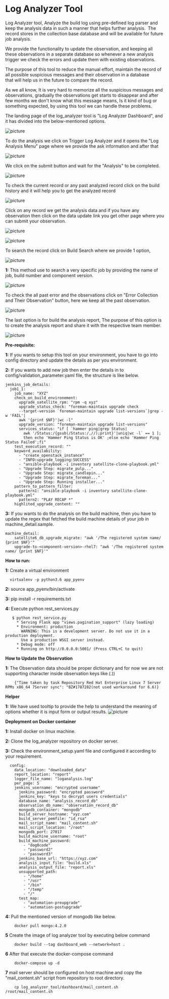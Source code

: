 # Log Analyzer Tool

Log Analyzer tool, Analyze the build log using pre-defined log parser and keep the analysis data in such a manner that helps further analysis. 
The record stores in the collection base database and will be available for future job analysis.

We provide the functionality to update the observation, and keeping all these observations in a separate database so whenever a new analysis trigger
we check the errors and update them with existing observations.

The purpose of this tool to reduce the manual effort, maintain the record of all possible suspicious messages and their observation in a database that will help us in the future to compare the record.

As we all know, It is very hard to memorize all the suspicious messages and observations, gradually the observations get starts to disappear and after few months we don't know what this message means,
Is it kind of bug or something expected, by using this tool we can handle these problems.

The landing page of the log_analyzer tool is "Log Analyzer Dashboard", and it has divided into the below-mentioned options.

![picture](dashboard/static/img/landing_page.png)

To do the analysis we click on Trigger Log Analyzer and it opens the "Log Analysis Menu" page where we provide the ask information and after that

![picture](dashboard/static/img/analysis_menu.png)

We click on the submit button and wait for the "Analysis" to be completed.

![picture](dashboard/static/img/analysis.png)

To check the current record or any past analyzed record click on the build history and it will help you to get the analyzed record

![picture](dashboard/static/img/Job_type.png)

Click on any record we get the analysis data and if you have any observation then click on the data update link you get other page where you can submit your observation.

![picture](dashboard/static/img/analysis_report.png)

![picture](dashboard/static/img/analysis_report_pagination.png)

To search the record click on Build Search where we provide 1 option,

![picture](dashboard/static/img/search_menu_dashboard.png)

   **1:** This method use to search a very specific job by providing the name of job, build number and component version.

   ![picture](dashboard/static/img/search_a_specific_record.png)

To check the all past error and the observations click on "Error Collection and Their Observation" button, here we keep all the past observation.

![picture](dashboard/static/img/error_collection_and_observation.png)

The last option is for build the analysis report, The purpose of this option is to create the analysis report and share it with the respective team member.

![picture](dashboard/static/img/build_analysis_report.png)


**Pre-requisite:**

   **1:** If you wants to setup this tool on your environment, you have to go into config directory and update the details as per you environment.

   **2:** If you wants to add new job then enter the details in to config/validation_parameter.yaml file, the structure is like below.

    jenkins_job_details:
      job1_1:
        job_name: "XYZ"
        check_on_build_environement:
          upgrade_satellite_rpm: "rpm -q xyz"
          upgrade_status_check: "foreman-maintain upgrade check
          --target-version `foreman-maintain upgrade list-versions`|grep -w 'FAIL'|
          awk '{print $NF}'|wc -l"
          upgrade_version: "foreman-maintain upgrade list-versions"
          services_status: "if [ `hammer ping|grep Status|
            awk '/Status:/{gsub(/Status:/,//);print}'|uniq|wc -l` == 1 ];
            then echo 'Hammer Ping Status is OK' ;else echo 'Hammer Ping Status Failed';fi"
        test_execution_record: ""
        keyword_availability:
          - "create_openstack_instance"
          - "INFO:upgrade_logging:SUCCESS"
          - "ansible-playbook -i inventory satellite-clone-playbook.yml"
          - "Upgrade Step: migrate_pulp..."
          - "Upgrade Step: migrate_candlepin..."
          - "Upgrade Step: migrate_foreman..."
          - "Upgrade Step: Running installer..."
        pattern_to_pattern_filter:
          pattern1: "ansible-playbook -i inventory satellite-clone-playbook.yml"
          pattern2: "PLAY RECAP *"
        highlited_upgrade_content: ""

   **3:** If you wants to do the analysis on the build machine, then you have to update the regex that fetched the build machine details of your job in machine_detail.sample.

    machine_detail:
        satellite6_db_upgrade_migrate: "awk '/The registered system name/ {print $NF}'"
        upgrade-to-<component-version>-rhel7: "awk '/The registered system name/ {print $NF}'"


**How to run:**

   **1:** Create a virtual environment

      virtualenv -p python3.6 app_pyenv

   **2:** source app_pyenv/bin/activate

   **3:** pip install -r requirements.txt

   **4:** Execute python rest_services.py

       $ python rest_service.py
         * Serving Flask app "views.pagination_support" (lazy loading)
         * Environment: production
           WARNING: This is a development server. Do not use it in a production deployment.
           Use a production WSGI server instead.
         * Debug mode: off
         * Running on http://0.0.0.0:5001/ (Press CTRL+C to quit)


**How to Update the Observation**

   **1:** The  Observation data should be proper dictionary and for now we are not supporting character inside observation keys like (.\))

        {"Time taken by task Repository Red Hat Enterprise Linux 7 Server RPMs x86_64 7Server sync": "BZ#1787282(not used workaround for 6.6)}

**Helper**

   **1:** We have used tooltip to provide the help to understand the meaning of options whether it is input form or output results.
        ![picture](dashboard/static/img/tooltip.png)

**Deployment on Docker container**

   **1:** Install docker on linux machine.

   **2:** Clone the log_analyzer repository on docker server.

   **3:** Check the environment_setup.yaml file and configured it according to your requirement.

      config:
        data_location: "downloaded_data"
        report_location: "report"
        logger_file_name: "loganalysis.log"
        per_page: 5
        jenkins_username: "encrypted username"
          jenkins_password: "encrypted password"
          jenkins_key: "keys to decrypt users credentials"
          database_name: "analysis_record_db"
          observation_db_name: "observation_record_db"
          mongodb_container: "mongodb"
          build_server_hostname: "xyz.com"
          build_server_pemfile: "id_rsa"
          mail_script_name: "mail_content.sh"
          mail_script_location: "/root"
          mongodb_port: 27017
          build_machine_username: "root"
          build_machine_password:
            - "dog8code"
            - "password2"
            - "password3"
          jenkins_base_url: "https://xyz.com"
          analysis_input_file: "build.xls"
          analysis_output_file: "report.xls"
          unsupported_path:
            - "/home"
            - "/usr"
            - "/bin"
            - "/temp"
            - "/"
          test_map:
            - "automation-preupgrade"
            - "automation-postupgrade"


   **4:** Pull the mentioned version of mongodb like below.

        docker pull mongo:4.2.0

   **5** Create the image of log analyzer tool by executing below command

        docker build --tag dashboard_web --network=host .

   **6** After that execute the docker-compose command

        docker-compose up -d
   **7** mail server should be configured on host machine and copy the "mail_content.sh" script from repository to root directory.

        cp log_analyzer_tool/dashboard/mail_content.sh /root/mail_content.sh
